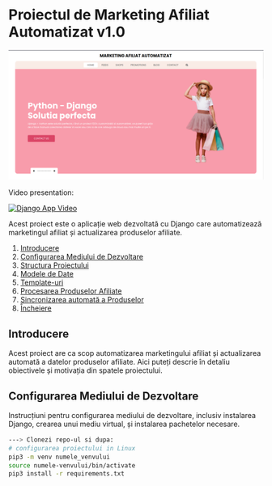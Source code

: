 # Proiectul de Marketing Afiliat Automatizat v1.0

![Marketing Afiliat Automatizat](./project_photos/affiliate-marketing-prezentation.png)


Video presentation:

[![Django App Video](https://img.youtube.com/vi/9DRjLU-3F3k/0.jpg)](https://www.youtube.com/watch?v=9DRjLU-3F3k "Marketing Afiliat Automatizat")


Acest proiect este o aplicație web dezvoltată cu Django care automatizează marketingul afiliat și actualizarea produselor afiliate.

1. [Introducere](#introducere)
2. [Configurarea Mediului de Dezvoltare](#configurarea-mediului-de-dezvoltare)
3. [Structura Proiectului](#structura-proiectului)
4. [Modele de Date](#modele-de-date)
5. [Template-uri](#template-uri)
6. [Procesarea Produselor Afiliate](#procesarea-produselor-afiliate)
7. [Sincronizarea automată a Produselor](#sincronizarea-automata-a-produselor)
8. [Încheiere](#incheiere)

## Introducere

Acest proiect are ca scop automatizarea marketingului afiliat și actualizarea automată a datelor produselor afiliate. Aici puteți descrie în detaliu obiectivele și motivația din spatele proiectului.

## Configurarea Mediului de Dezvoltare

Instrucțiuni pentru configurarea mediului de dezvoltare, inclusiv instalarea Django, crearea unui mediu virtual, și instalarea pachetelor necesare.

```bash
---> Clonezi repo-ul si dupa:
# configurarea proiectului in Linux
pip3 -m venv numele_venvului
source numele-venvului/bin/activate
pip3 install -r requirements.txt
